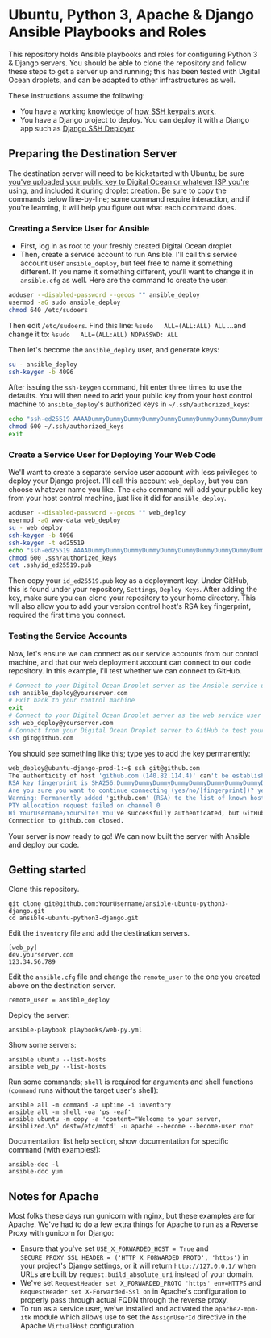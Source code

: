 # Ubuntu, Python 3, Apache & Django Ansible Playbooks and Roles

This repository holds Ansible playbooks and roles for configuring Python 3 & Django servers. You should be able to clone the repository and follow these steps to get a server up and running; this has been tested with Digital Ocean droplets, and can be adapted to other infrastructures as well.

These instructions assume the following:

* You have a working knowledge of [how SSH keypairs work](https://www.digitalocean.com/community/tutorials/ssh-essentials-working-with-ssh-servers-clients-and-keys).
* You have a Django project to deploy. You can deploy it with a Django app such as [Django SSH Deployer](https://github.com/FlipperPA/django-ssh-deployer).

## Preparing the Destination Server

The destination server will need to be kickstarted with Ubuntu; be sure [you've uploaded your public key to Digital Ocean or whatever ISP you're using, and included it during droplet creation](https://www.digitalocean.com/docs/droplets/how-to/add-ssh-keys/). Be sure to copy the commands below line-by-line; some command require interaction, and if you're learning, it will help you figure out what each command does.

### Creating a Service User for Ansible

* First, log in as root to your freshly created Digital Ocean droplet
* Then, create a service account to run Ansible. I'll call this service account user `ansible_deploy`, but feel free to name it something different. If you name it something different, you'll want to change it in `ansible.cfg` as well. Here are the command to create the user:

```bash
adduser --disabled-password --gecos "" ansible_deploy
usermod -aG sudo ansible_deploy
chmod 640 /etc/sudoers
```

Then edit `/etc/sudoers`. Find this line:
`%sudo   ALL=(ALL:ALL) ALL`
...and change it to:
`%sudo   ALL=(ALL:ALL) NOPASSWD: ALL`

Then let's become the `ansible_deploy` user, and generate keys:

```bash
su - ansible_deploy
ssh-keygen -b 4096
```

After issuing the `ssh-keygen` command, hit enter three times to use the defaults. You will then need to add your public key from your host control machine to `ansible_deploy`'s authorized keys in `~/.ssh/authorized_keys`:

```bash
echo "ssh-ed25519 AAAADummyDummyDummyDummyDummyDummyDummyDummyDummyDummyDummyDummyDu you@yourdomain.com" >> ~/.ssh/authorized_keys
chmod 600 ~/.ssh/authorized_keys
exit
```

### Create a Service User for Deploying Your Web Code

We'll want to create a separate service user account with less privileges to deploy your Django project. I'll call this account `web_deploy`, but you can choose whatever name you like. The `echo` command will add your public key from your host control machine, just like it did for `ansible_deploy`.

```bash
adduser --disabled-password --gecos "" web_deploy
usermod -aG www-data web_deploy
su - web_deploy
ssh-keygen -b 4096
ssh-keygen -t ed25519
echo "ssh-ed25519 AAAADummyDummyDummyDummyDummyDummyDummyDummyDummyDummyDummyDummyDu you@yourdomain.com" >> .ssh/authorized_keys
chmod 600 .ssh/authorized_keys
cat .ssh/id_ed25519.pub
```

Then copy your `id_ed25519.pub` key as a deployment key. Under GitHub, this is found under your repository, `Settings`, `Deploy Keys`. After adding the key, make sure you can clone your repository to your home directory. This will also allow you to add your version control host's RSA key fingerprint, required the first time you connect.

### Testing the Service Accounts

Now, let's ensure we can connect as our service accounts from our control machine, and that our web deployment account can connect to our code repository. In this example, I'll test whether we can connect to GitHub.

```bash
# Connect to your Digital Ocean Droplet server as the Ansible service user
ssh ansible_deploy@yourserver.com
# Exit back to your control machine
exit
# Connect to your Digital Ocean Droplet server as the web service user
ssh web_deploy@yourserver.com
# Connect from your Digital Ocean Droplet server to GitHub to test your deployment key
ssh git@github.com
```

You should see something like this; type `yes` to add the key permanently:

```bash
web_deploy@ubuntu-django-prod-1:~$ ssh git@github.com
The authenticity of host 'github.com (140.82.114.4)' can't be established.
RSA key fingerprint is SHA256:DummyDummyDummyDummyDummyDummyDummyDummyDum.
Are you sure you want to continue connecting (yes/no/[fingerprint])? yes
Warning: Permanently added 'github.com' (RSA) to the list of known hosts.
PTY allocation request failed on channel 0
Hi YourUsername/YourSite! You've successfully authenticated, but GitHub does not provide shell access.
Connection to github.com closed.
```

Your server is now ready to go! We can now built the server with Ansible and deploy our code.

## Getting started

Clone this repository.

    git clone git@github.com:YourUsername/ansible-ubuntu-python3-django.git
    cd ansible-ubuntu-python3-django.git

Edit the `inventory` file and add the destination servers.

    [web_py]
    dev.yourserver.com
    123.34.56.789

Edit the `ansible.cfg` file and change the `remote_user` to the one you created above on the destination server.

    remote_user = ansible_deploy

Deploy the server:

    ansible-playbook playbooks/web-py.yml

Show some servers:

    ansible ubuntu --list-hosts
    ansible web_py --list-hosts

Run some commands; `shell` is required for arguments and shell functions (`command` runs without the target user's shell):

    ansible all -m command -a uptime -i inventory
    ansible all -m shell -oa 'ps -eaf'
    ansible ubuntu -m copy -a 'content="Welcome to your server, Ansiblized.\n" dest=/etc/motd' -u apache --become --become-user root

Documentation: list help section, show documentation for specific command (with examples!):

    ansible-doc -l
    ansible-doc yum

## Notes for Apache

Most folks these days run gunicorn with nginx, but these examples are for Apache. We've had to do a few extra things for Apache to run as a Reverse Proxy with gunicorn for Django:

* Ensure that you've set `USE_X_FORWARDED_HOST = True` and `SECURE_PROXY_SSL_HEADER = ('HTTP_X_FORWARDED_PROTO', 'https')` in your project's Django settings, or it will return `http://127.0.0.1/` when URLs are built by `request.build_absolute_uri` instead of your domain.
* We've set `RequestHeader set X_FORWARDED_PROTO 'https' env=HTTPS` and `RequestHeader set X-Forwarded-Ssl on` in Apache's configuration to properly pass through actual FQDN through the reverse proxy.
* To run as a service user, we've installed and activated the `apache2-mpm-itk` module which allows use to set the `AssignUserId` directive in the Apache `VirtualHost` configuration.
